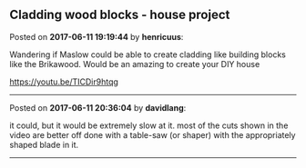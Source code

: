 ## Cladding wood blocks - house project
Posted on **2017-06-11 19:19:44** by **henricuus**:

Wandering if Maslow could be able to create cladding like building blocks like the Brikawood. Would be an amazing to create your DIY house

https://youtu.be/TICDir9htqg

---

Posted on **2017-06-11 20:36:04** by **davidlang**:

it could, but it would be extremely slow at it. most of the cuts shown in the video are better off done with a table-saw (or shaper) with the appropriately shaped blade in it.

---

